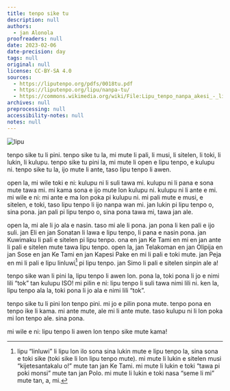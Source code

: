 ```yaml
---
title: tenpo sike tu
description: null
authors:
  - jan Alonola
proofreaders: null
date: 2023-02-06
date-precision: day
tags: null
original: null
license: CC-BY-SA 4.0
sources:
  - https://liputenpo.org/pdfs/0018tu.pdf
  - https://liputenpo.org/lipu/nanpa-tu/
  - https://commons.wikimedia.org/wiki/File:Lipu_tenpo_nanpa_akesi_-_lipu.png
archives: null
preprocessing: null
accessibility-notes: null
notes: null
---
```


![lipu](https://upload.wikimedia.org/wikipedia/commons/f/f9/Lipu_tenpo_nanpa_akesi_-_lipu.png)

tenpo sike tu li pini. tenpo sike tu la, mi mute li pali, li musi, li sitelen, li toki, li lukin, li kulupu. tenpo sike tu pini la, mi mute li open e lipu tenpo, e kulupu ni. tenpo sike tu la, ijo mute li ante, taso lipu tenpo li awen.

open la, mi wile toki e ni: kulupu ni li suli tawa mi. kulupu ni li pana e sona mute tawa mi. mi kama sona e ijo mute lon kulupu ni. kulupu ni li ante e mi. mi wile e ni: mi ante e ma lon poka pi kulupu ni. mi pali mute e musi, e sitelen, e toki, taso lipu tenpo li ijo nanpa wan mi. jan lukin pi lipu tenpo o, sina pona. jan pali pi lipu tenpo o, sina pona tawa mi, tawa jan ale.

open la, mi ale li jo ala e nasin. taso mi ale li pona. jan pona li ken pali e ijo suli. jan Eli en jan Sonatan li lawa e lipu tenpo, li pana e nasin pona. jan Kuwimaku li pali e sitelen pi lipu tenpo. ona en jan Ke Tami en mi en jan ante li pali e sitelen mute tawa lipu tenpo. open la, jan Telakoman en jan Olipija en jan Sose en jan Ke Tami en jan Kapesi Pake en mi li pali e toki mute. jan Peja en mi li pali e lipu linluwi[^1] pi lipu tenpo. jan Simo li pali e sitelen sinpin ale a!

tenpo sike wan li pini la, lipu tenpo li awen lon. pona la, toki pona li jo e nimi lili “tok” tan kulupu ISO! mi pilin e ni: lipu tenpo li suli tawa nimi lili ni. ken la, lipu tenpo ala la, toki pona li jo ala e nimi lili “tok”.

[^1]: lipu “linluwi” li lipu lon ilo sona sina lukin mute e lipu tenpo la, sina sona e toki sike (toki sike li lon lipu tenpo mute). mi mute li lukin e sitelen musi “kijetesantakalu o!” mute tan jan Ke Tami. mi mute li lukin e toki “tawa pi poki monsi” mute tan jan Polo. mi mute li lukin e toki nasa “seme li mi” mute tan, a, mi.

tenpo sike tu li pini lon tenpo pini. mi jo e pilin pona mute. tenpo pona en tenpo ike li kama. mi ante mute, ale mi li ante mute. taso kulupu ni li lon poka mi lon tenpo ale. sina pona.

mi wile e ni: lipu tenpo li awen lon tenpo sike mute kama!